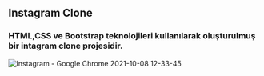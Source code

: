 ## Instagram Clone

### HTML,CSS ve Bootstrap teknolojileri kullanılarak oluşturulmuş bir intagram clone projesidir.
![Instagram - Google Chrome 2021-10-08 12-33-45](https://user-images.githubusercontent.com/54947744/136536784-e5656f2b-2053-47df-ab10-9153be6e2fda.gif)


